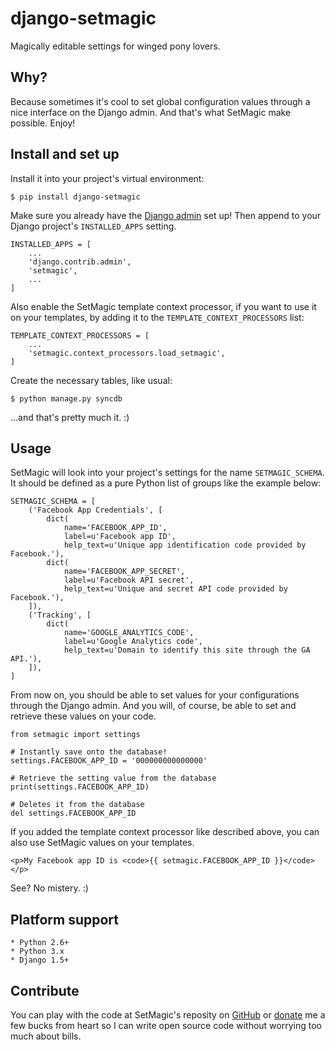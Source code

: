 # django-setmagic

Magically editable settings for winged pony lovers.


## Why?

Because sometimes it's cool to set global configuration values through a nice
interface on the Django admin. And that's what SetMagic make possible. Enjoy!


## Install and set up

Install it into your project's virtual environment:

	$ pip install django-setmagic

Make sure you already have the [Django admin][1] set up! Then append to your
Django project's `INSTALLED_APPS` setting.

	INSTALLED_APPS = [
		...
		'django.contrib.admin',
		'setmagic',
		...
	]

Also enable the SetMagic template context processor, if you want to use it on
your templates, by adding it to the `TEMPLATE_CONTEXT_PROCESSORS` list:

	TEMPLATE_CONTEXT_PROCESSORS = [
		...
		'setmagic.context_processors.load_setmagic',
	]

Create the necessary tables, like usual:

	$ python manage.py syncdb

...and that's pretty much it. :)


## Usage

SetMagic will look into your project's settings for the name `SETMAGIC_SCHEMA`.
It should be defined as a pure Python list of groups like the example below:

	SETMAGIC_SCHEMA = [
	    ('Facebook App Credentials', [
	        dict(
	            name='FACEBOOK_APP_ID',
	            label=u'Facebook app ID',
	            help_text=u'Unique app identification code provided by Facebook.'),
	        dict(
	            name='FACEBOOK_APP_SECRET',
	            label=u'Facebook API secret',
	            help_text=u'Unique and secret API code provided by Facebook.'),
	    ]),
	    ('Tracking', [
	        dict(
	            name='GOOGLE_ANALYTICS_CODE',
	            label=u'Google Analytics code',
	            help_text=u'Domain to identify this site through the GA API.'),
	    ]),
	]

From now on, you should be able to set values for your configurations through
the Django admin. And you will, of course, be able to set and retrieve these
values on your code.

	from setmagic import settings

	# Instantly save onto the database!
	settings.FACEBOOK_APP_ID = '000000000000000'

	# Retrieve the setting value from the database
	print(settings.FACEBOOK_APP_ID)

	# Deletes it from the database
	del settings.FACEBOOK_APP_ID

If you added the template context processor like described above, you can also
use SetMagic values on your templates.

	<p>My Facebook app ID is <code>{{ setmagic.FACEBOOK_APP_ID }}</code></p>

See? No mistery. :)


## Platform support

	* Python 2.6+
	* Python 3.x
	* Django 1.5+


## Contribute

You can play with the code at SetMagic's reposity on [GitHub][2] or [donate][3]
me a few bucks from heart so I can write open source code without worrying too
much about bills.


[1]: https://docs.djangoproject.com/en/dev/ref/contrib/admin/
[2]: http://github.com/7ws/django-setmagic
[3]: https://gratipay.com/emyller/
